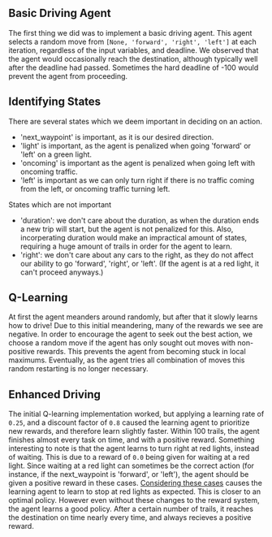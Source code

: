 ## Basic Driving Agent

The first thing we did was to implement a basic driving agent. This agent selects a random move from `[None, 'forward', 'right', 'left']` at each iteration, regardless of the input variables, and deadline. We observed that the agent would occasionally reach the destination, although typically well after the deadline had passed. Sometimes the hard deadline of -100 would prevent the agent from proceeding.

## Identifying States

There are several states which we deem important in deciding on an action.

* 'next_waypoint' is important, as it is our desired direction.
* 'light' is important, as the agent is penalized when going 'forward' or 'left' on a green light. 
* 'oncoming' is important as the agent is penalized when going left with oncoming traffic. 
* 'left' is important as we can only turn right if there is no traffic coming from the left, or oncoming traffic turning left.

States which are not important

* 'duration': we don't care about the duration, as when the duration ends a new trip will start, but the agent is not penalized for this. Also, incorperating duration would make an impractical amount of states, requiring a huge amount of trails in order for the agent to learn.
* 'right': we don't care about any cars to the right, as they do not affect our ability to go 'forward', 'right', or 'left'. (If the agent is at a red light, it can't proceed anyways.)

## Q-Learning

At first the agent meanders around randomly, but after that it slowly learns how to drive! Due to this initial meandering, many of the rewards we see are negative. In order to encourage the agent to seek out the best action, we choose a random move if the agent has only sought out moves with non-positive rewards. This prevents the agent from becoming stuck in local maximums. Eventually, as the agent tries all combination of moves this random restarting is no longer necessary.

## Enhanced Driving

The initial Q-learning implementation worked, but applying a learning rate of `0.25`, and a discount factor of `0.8` caused the learning agent to prioritize new rewards, and therefore learn slightly faster. 
Within 100 trails, the agent finishes almost every task on time, and with a positive reward.
Something interesting to note is that the agent learns to turn right at red lights, instead of waiting. This is due to a reward of `0.0` being given for waiting at a red light. Since waiting at a red light can sometimes be the correct action (for instance, if the next_waypoint is 'forward', or 'left'), the agent should be given a positive reward in these cases. 
[Considering these cases](./smartcab/environment.py#L196-L197) causes the learning agent to learn to stop at red lights as expected. This is closer to an optimal policy.
However even without these changes to the reward system, the agent learns a good policy. After a certain number of trails, it reaches the destination on time nearly every time, and always recieves a positive reward.

